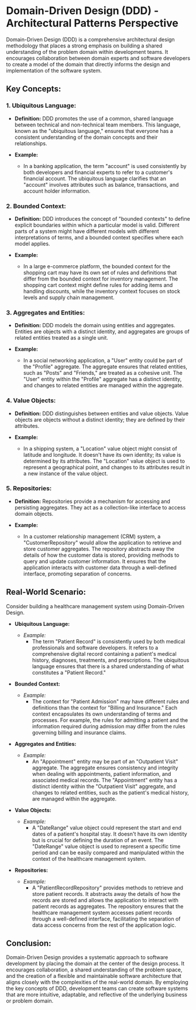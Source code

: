 # Domain-Driven Design (DDD) - Architectural Patterns Perspective

Domain-Driven Design (DDD) is a comprehensive architectural design methodology that places a strong emphasis on building a shared understanding of the problem domain within development teams. It encourages collaboration between domain experts and software developers to create a model of the domain that directly informs the design and implementation of the software system.

## Key Concepts:

### 1. Ubiquitous Language:

- **Definition:** DDD promotes the use of a common, shared language between technical and non-technical team members. This language, known as the "ubiquitous language," ensures that everyone has a consistent understanding of the domain concepts and their relationships.
- **Example:**

  - In a banking application, the term "account" is used consistently by both developers and financial experts to refer to a customer's financial account. The ubiquitous language clarifies that an "account" involves attributes such as balance, transactions, and account holder information.

### 2. Bounded Context:

- **Definition:** DDD introduces the concept of "bounded contexts" to define explicit boundaries within which a particular model is valid. Different parts of a system might have different models with different interpretations of terms, and a bounded context specifies where each model applies.
- **Example:**

  - In a large e-commerce platform, the bounded context for the shopping cart may have its own set of rules and definitions that differ from the bounded context for inventory management. The shopping cart context might define rules for adding items and handling discounts, while the inventory context focuses on stock levels and supply chain management.

### 3. Aggregates and Entities:

- **Definition:** DDD models the domain using entities and aggregates. Entities are objects with a distinct identity, and aggregates are groups of related entities treated as a single unit.
- **Example:**

  - In a social networking application, a "User" entity could be part of the "Profile" aggregate. The aggregate ensures that related entities, such as "Posts" and "Friends," are treated as a cohesive unit. The "User" entity within the "Profile" aggregate has a distinct identity, and changes to related entities are managed within the aggregate.

### 4. Value Objects:

- **Definition:** DDD distinguishes between entities and value objects. Value objects are objects without a distinct identity; they are defined by their attributes.
- **Example:**

  - In a shipping system, a "Location" value object might consist of latitude and longitude. It doesn't have its own identity; its value is determined by its attributes. The "Location" value object is used to represent a geographical point, and changes to its attributes result in a new instance of the value object.

### 5. Repositories:

- **Definition:** Repositories provide a mechanism for accessing and persisting aggregates. They act as a collection-like interface to access domain objects.
- **Example:**

  - In a customer relationship management (CRM) system, a "CustomerRepository" would allow the application to retrieve and store customer aggregates. The repository abstracts away the details of how the customer data is stored, providing methods to query and update customer information. It ensures that the application interacts with customer data through a well-defined interface, promoting separation of concerns.

## Real-World Scenario:

Consider building a healthcare management system using Domain-Driven Design.

- **Ubiquitous Language:**

  - *Example:*
    - The term "Patient Record" is consistently used by both medical professionals and software developers. It refers to a comprehensive digital record containing a patient's medical history, diagnoses, treatments, and prescriptions. The ubiquitous language ensures that there is a shared understanding of what constitutes a "Patient Record."
- **Bounded Context:**

  - *Example:*
    - The context for "Patient Admission" may have different rules and definitions than the context for "Billing and Insurance." Each context encapsulates its own understanding of terms and processes. For example, the rules for admitting a patient and the information required during admission may differ from the rules governing billing and insurance claims.
- **Aggregates and Entities:**

  - *Example:*
    - An "Appointment" entity may be part of an "Outpatient Visit" aggregate. The aggregate ensures consistency and integrity when dealing with appointments, patient information, and associated medical records. The "Appointment" entity has a distinct identity within the "Outpatient Visit" aggregate, and changes to related entities, such as the patient's medical history, are managed within the aggregate.
- **Value Objects:**

  - *Example:*
    - A "DateRange" value object could represent the start and end dates of a patient's hospital stay. It doesn't have its own identity but is crucial for defining the duration of an event. The "DateRange" value object is used to represent a specific time period and can be easily compared and manipulated within the context of the healthcare management system.
- **Repositories:**

  - *Example:*
    - A "PatientRecordRepository" provides methods to retrieve and store patient records. It abstracts away the details of how the records are stored and allows the application to interact with patient records as aggregates. The repository ensures that the healthcare management system accesses patient records through a well-defined interface, facilitating the separation of data access concerns from the rest of the application logic.

## Conclusion:

Domain-Driven Design provides a systematic approach to software development by placing the domain at the center of the design process. It encourages collaboration, a shared understanding of the problem space, and the creation of a flexible and maintainable software architecture that aligns closely with the complexities of the real-world domain. By employing the key concepts of DDD, development teams can create software systems that are more intuitive, adaptable, and reflective of the underlying business or problem domain.
